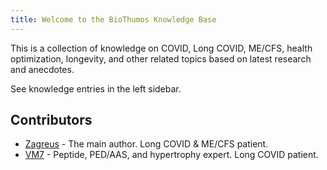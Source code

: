 ```yaml
---
title: Welcome to the BioThumos Knowledge Base
---
```


This is a collection of knowledge on COVID, Long COVID, ME/CFS, health optimization, longevity, and other related topics based on latest research and anecdotes.

See knowledge entries in the left sidebar.

## Contributors
* [Zagreus](https://x.com/zagreusrevival) - The main author. Long COVID & ME/CFS patient.
* [VM7](https://x.com/0xVM7) - Peptide, PED/AAS, and hypertrophy expert. Long COVID patient.
